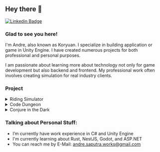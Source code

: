 ## Hey there 👋

[![Linkedin Badge](https://img.shields.io/badge/LinkedIn-0077B5?style=for-the-badge&logo=linkedin&logoColor=white)](https://www.linkedin.com/in/andre-saputra-6b1546170/)

### Glad to see you here!

I'm Andre, also known as Koryuan. I specialize in building application or game in Unity Engine. I have created numerous projects for both professional and personal purposes.

I am passionate about learning more about technology not only for game development but also backend and frontend. My professional work often involves creating simulation for real industry clients.

### Project
<details>
  <summary>Riding Simulator</summary>
  <table>
    <td valign="center", halign="center"><p>A simulation project for Riding a bike in VR and PC</p>
    <td align="center">
      <div>
        <img src="https://github.com/Koryuan/Koryuan/blob/main/Images/Riding%20Simulation.webp">
        <a href="https://github.com/Koryuan/">  More Info </a>
      </div>
  </table>
</details>

<details>
  <summary>Code Dungeon</summary>
  <table>
    <td valign="center", halign="center"><p>A 2D RPG create for Thesis. This project is created to teach people about the basic of programming</p>
    <td align="center">
      <div>
        <img src="https://github.com/Koryuan/Koryuan/blob/main/Images/Code%20Dungeon.webp">
        <a href="https://codedungeon.itch.io/code-dungeon">  More Info </a>
      </div>
  </table>
</details>

<details>
  <summary>Conjure in the Dark</summary>
  <table>
    <td valign="center", halign="center"><p>A game created for Pirate Software 15th Game jame</p>
    <td align="center">
      <div>
        <img src="https://github.com/Koryuan/Koryuan/blob/main/Images/Conjure%20in%20the%20Dark.webp">
        <a href="https://koryuan.itch.io/conjure-in-the-dark">  More Info </a>
      </div>
  </table>
</details>

### Talking about Personal Stuff:

- I’m currently have work experience in C# and Unity Engine
- I'm currently learning about Rust, NestJS, Godot, and ASP.NET
- You can reach me by E-Mail: andre.saputra.works@gmail.com
